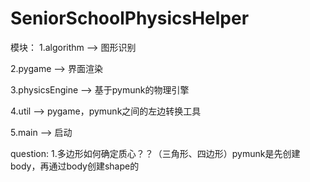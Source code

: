 # SeniorSchoolPhysicsHelper

模块：
1.algorithm --> 图形识别

2.pygame  -->  界面渲染

3.physicsEngine  -->  基于pymunk的物理引擎

4.util -->  pygame，pymunk之间的左边转换工具

5.main  -->  启动


question:
1.多边形如何确定质心？？（三角形、四边形）pymunk是先创建body，再通过body创建shape的

